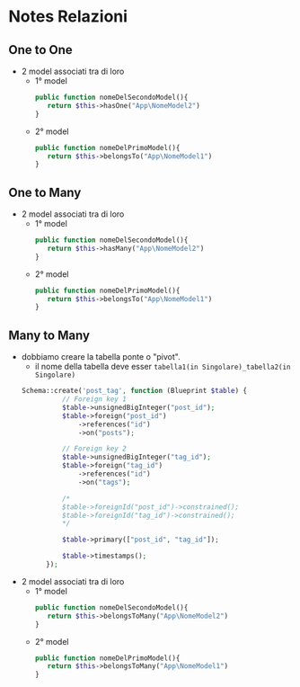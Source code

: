 # Notes Relazioni

## One to One
- 2 model associati tra di loro
  - 1° model
    ```php
    public function nomeDelSecondoModel(){
       return $this->hasOne("App\NomeModel2")
    }
    ```
  - 2° model
    ```php
    public function nomeDelPrimoModel(){
       return $this->belongsTo("App\NomeModel1")
    }
    ```

## One to Many
- 2 model associati tra di loro
  - 1° model
    ```php
    public function nomeDelSecondoModel(){
       return $this->hasMany("App\NomeModel2")
    }
    ```
  - 2° model
    ```php
    public function nomeDelPrimoModel(){
       return $this->belongsTo("App\NomeModel1")
    }
    ```

## Many to Many
- dobbiamo creare la tabella ponte o "pivot".
  - il nome della tabella deve esser `tabella1(in Singolare)_tabella2(in Singolare)`
  ```php
  Schema::create('post_tag', function (Blueprint $table) {
            // Foreign key 1
            $table->unsignedBigInteger("post_id");
            $table->foreign("post_id")
                ->references("id")
                ->on("posts");

            // Foreign key 2
            $table->unsignedBigInteger("tag_id");
            $table->foreign("tag_id")
                ->references("id")
                ->on("tags");

            /* 
            $table->foreignId("post_id")->constrained();
            $table->foreignId("tag_id")->constrained(); 
            */

            $table->primary(["post_id", "tag_id"]);

            $table->timestamps();
        });
  ```
- 2 model associati tra di loro
  - 1° model
    ```php
    public function nomeDelSecondoModel(){
       return $this->belongsToMany("App\NomeModel2")
    }
    ```
  - 2° model
    ```php
    public function nomeDelPrimoModel(){
       return $this->belongsToMany("App\NomeModel1")
    }
    ```